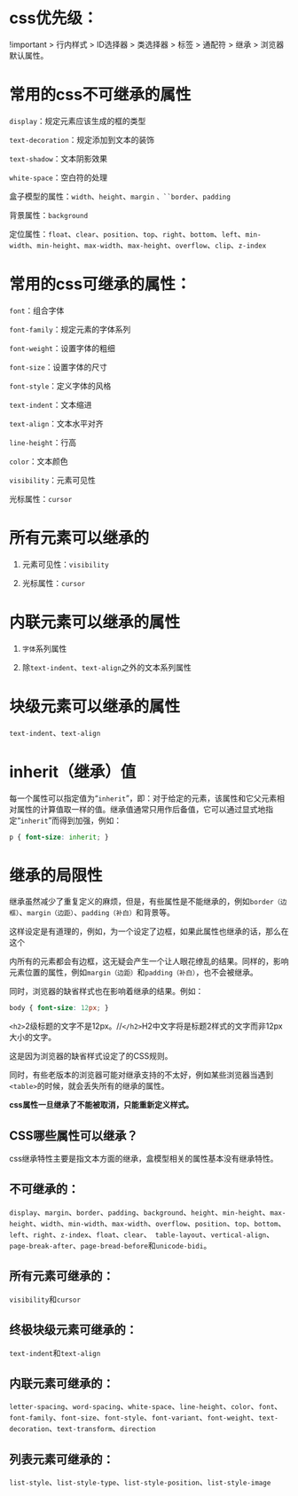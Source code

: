 #
# css优先级：

!important > 行内样式 > ID选择器 > 类选择器 > 标签 > 通配符 > 继承 > 浏览器默认属性。

# 常用的css不可继承的属性

`display`：规定元素应该生成的框的类型

`text-decoration`：规定添加到文本的装饰

`text-shadow`：文本阴影效果

`white-space`：空白符的处理

盒子模型的属性：`width`、`height`、`margin` `、``border`、`padding`

背景属性：`background`

定位属性：`float`、`clear`、`position`、`top`、`right`、`bottom`、`left`、`min-width`、`min-height`、`max-width`、`max-height`、`overflow`、`clip`、`z-index`

# 常用的css可继承的属性：

`font`：组合字体

`font-family`：规定元素的字体系列

`font-weight`：设置字体的粗细

`font-size`：设置字体的尺寸

`font-style`：定义字体的风格

`text-indent`：文本缩进

`text-align`：文本水平对齐

`line-height`：行高

`color`：文本颜色

`visibility`：元素可见性

光标属性：`cursor`

# 所有元素可以继承的

1. 元素可见性：`visibility`

2. 光标属性：`cursor`

# 内联元素可以继承的属性

1. `字体`系列属性

2. 除`text-indent`、`text-align`之外的文本系列属性

# 块级元素可以继承的属性

`text-indent`、`text-align`

# inherit（继承）值

每一个属性可以指定值为“`inherit`”，即：对于给定的元素，该属性和它父元素相对属性的计算值取一样的值。继承值通常只用作后备值，它可以通过显式地指定“`inherit`”而得到加强，例如：

```css
p { font-size: inherit; }
```

# 继承的局限性

继承虽然减少了重复定义的麻烦，但是，有些属性是不能继承的，例如`border（边框）`、`margin（边距）`、`padding（补白）`和背景等。

这样设定是有道理的，例如，为一个设定了边框，如果此属性也继承的话，那么在这个

内所有的元素都会有边框，这无疑会产生一个让人眼花缭乱的结果。同样的，影响元素位置的属性，例如`margin（边距）`和`padding（补白）`，也不会被继承。

同时，浏览器的缺省样式也在影响着继承的结果。例如：

```css
body { font-size: 12px; }
```

`<h2>`2级标题的文字不是12px。//`</h2>`H2中文字将是标题2样式的文字而非12px大小的文字。

这是因为浏览器的缺省样式设定了的CSS规则。

同时，有些老版本的浏览器可能对继承支持的不太好，例如某些浏览器当遇到`<table>`的时候，就会丢失所有的继承的属性。

**css属性一旦继承了不能被取消，只能重新定义样式。**

## CSS哪些属性可以继承？

css继承特性主要是指文本方面的继承，盒模型相关的属性基本没有继承特性。

## 不可继承的：

`display`、`margin`、`border`、`padding`、`background`、`height`、`min-height`、`max-height`、`width`、`min-width`、`max-width`、`overflow`、`position`、`top`、`bottom`、`left`、`right`、`z-index`、`float`、`clear`、` table-layout`、`vertical-align`、`page-break-after`、`page-bread-before`和`unicode-bidi`。

## 所有元素可继承的：

`visibility`和`cursor`

## 终极块级元素可继承的：

`text-indent`和`text-align`

## 内联元素可继承的：

`letter-spacing`、`word-spacing`、`white-space`、`line-height`、`color`、`font`、`font-family`、`font-size`、`font-style`、`font-variant`、`font-weight`、`text-decoration`、`text-transform`、`direction`

## 列表元素可继承的：

`list-style`、`list-style-type`、`list-style-position`、`list-style-image`